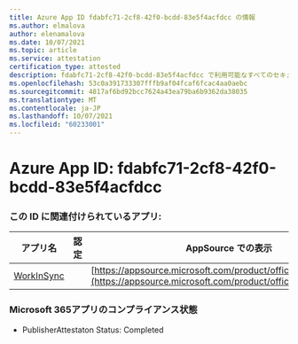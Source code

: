 ```yaml
---
title: Azure App ID fdabfc71-2cf8-42f0-bcdd-83e5f4acfdcc の情報
ms.author: elmalova
author: elenamalova
ms.date: 10/07/2021
ms.topic: article
ms.service: attestation
certification_type: attested
description: fdabfc71-2cf8-42f0-bcdd-83e5f4acfdcc で利用可能なすべてのセキュリティおよびコンプライアンス情報。
ms.openlocfilehash: 53c0a391733307fffb9af04fcaf6fcac4aa0aebc
ms.sourcegitcommit: 4817af6bd92bcc7624a43ea79ba6b9362da38035
ms.translationtype: MT
ms.contentlocale: ja-JP
ms.lasthandoff: 10/07/2021
ms.locfileid: "60233001"
---
```

# <a name="azure-app-id-fdabfc71-2cf8-42f0-bcdd-83e5f4acfdcc"></a>Azure App ID: fdabfc71-2cf8-42f0-bcdd-83e5f4acfdcc


### <a name="apps-associated-with-this-id"></a>この ID に関連付けられているアプリ:
| **アプリ名** | **認定** | **AppSource での表示** |
|--------------|---------------|-----------------------|
| [WorkInSync](https://docs.microsoft.com/microsoft-365-app-certification/forward/WA200002974) |  | [https://appsource.microsoft.com/product/office/WA200002974](https://appsource.microsoft.com/product/office/WA200002974) |

### <a name="microsoft-365-app-compliance-status"></a>Microsoft 365アプリのコンプライアンス状態
- PublisherAttestaton Status: Completed

